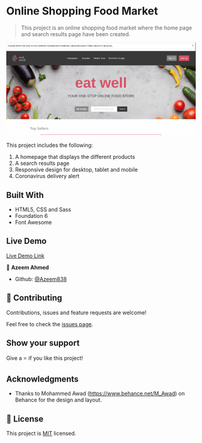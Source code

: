 # Online Shopping Food Market

> This project is an online shopping food market where the home page and search results page have been created.

![screenshot](./imgs/screenshot-shopping.png)

This project includes the following:

1. A homepage that displays the different products
2. A search results page
3. Responsive design for desktop, tablet and mobile
4. Coronavirus delivery alert

## Built With

- HTML5, CSS and Sass
- Foundation 6
- Font Awesome

## Live Demo

[Live Demo Link](https://rawcdn.githack.com/Azeem838/online-shopping-food-market/7ed06c67f3260197407af6a2c36b5a4499d783a0/index.html)

👤 **Azeem Ahmed**

- Github: [@Azeem838](https://github.com/Azeem838)

## 🤝 Contributing

Contributions, issues and feature requests are welcome!

Feel free to check the [issues page](https://github.com/Azeem838/online-shopping-food-market/issues).

## Show your support

Give a ⭐️ if you like this project!

## Acknowledgments

- Thanks to Mohammed Awad (https://www.behance.net/M_Awad) on Behance for the design and layout.

## 📝 License

This project is [MIT](lic.url) licensed.
